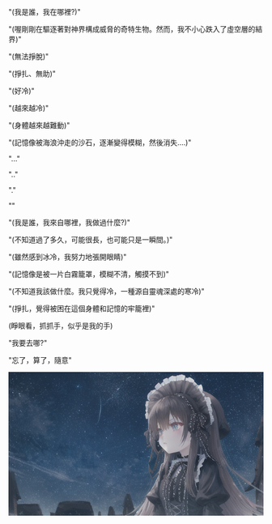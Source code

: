 
"(我是誰，我在哪裡?)"

"(喔剛剛在驅逐著對神界構成威脅的奇特生物。然而，我不小心跌入了虛空層的結界)"

"(無法掙脫)"

"(掙扎、無助)"

"(好冷)"

"(越來越冷)"

"(身體越來越難動)"

"(記憶像被海浪沖走的沙石，逐漸變得模糊，然後消失....)"

"..."

".."

"."

""

"(我是誰，我來自哪裡，我做過什麼?)"

"(不知道過了多久，可能很長，也可能只是一瞬間。)"

"(雖然感到冰冷，我努力地張開眼睛)"

"(記憶像是被一片白霧籠罩，模糊不清，觸摸不到)"

"(不知道我該做什麼。我只覺得冷，一種源自靈魂深處的寒冷)"

"(掙扎，覺得被困在這個身體和記憶的牢籠裡)"

(睜眼看，抓抓手，似乎是我的手)

"我要去哪?"

"忘了，算了，隨意"

![](./2-3-a.png)
